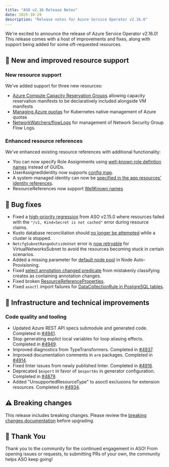 ```yaml
---
title: "ASO v2.16 Release Notes"
date: 2025-10-29
description: "Release notes for Azure Service Operator v2.16.0"
---
```


We're excited to announce the release of Azure Service Operator v2.16.0! This release comes with a host of improvements and fixes, along with support being added for some oft-requested resources. 

## 🎉 New and improved resource support

### New resource support

We've added support for three new resources: 

- [Azure Compute Capacity Reservation Groups](https://github.com/Azure/azure-service-operator/pull/4980) allowing capacity reservation manifests to be declaratively included alongside VM manifests 
- [Managing Azure quotas](https://github.com/Azure/azure-service-operator/pull/4979) for Kubernetes native management of Azure quotas
- [NetworkWatchers/flowLogs](https://github.com/Azure/azure-service-operator/issues/4614) for management of Network Security Group Flow Logs.

### Enhanced resource references

We've enhanced existing resource references with additional functionality:

- You can now specify Role Assignments using [well-known role defintion names](https://github.com/Azure/azure-service-operator/pull/4923) instead of GUIDs.
- UserAssignedIdentity now supports [config map](https://github.com/Azure/azure-service-operator/pull/4940).
- A system-managed identity can now be [specified in the app resources' identity references]((https://github.com/Azure/azure-service-operator/pull/4924)).
- ResourceReferences now support [WellKnown names](https://github.com/Azure/azure-service-operator/pull/4922)

## 🐛 Bug fixes

- Fixed a [high-priority regression](https://github.com/Azure/azure-service-operator/pull/4966) from ASO v2.15.0 where resources failed with the `"/v1, Kind=Secret is not cached"` error during resource claims.
- Kusto database reconciliation should [no longer be attempted](https://github.com/Azure/azure-service-operator/pull/4976) while a cluster is stopped. 
- `NetcfgSubnetRangeOutsideVnet` error is [now retryable](https://github.com/Azure/azure-service-operator/pull/4931) for VirtualNetworksSubnet to avoid the resources becoming stuck in certain scenarios.
- Added a missing parameter for [default node pool](https://github.com/Azure/azure-service-operator/issues/4942) in Node Auto-Provisioning.
- Fixed [select annotation changed predicate](https://github.com/Azure/azure-service-operator/pull/4967) from mistakenly classifying creates as containing annotation changes.
- Fixed broken [ResourceReferenceProperties](https://github.com/Azure/azure-service-operator/pull/4925).
- Fixed `asoctl` import failures for [DataCollectionRule in PostgreSQL tables](https://github.com/Azure/azure-service-operator/issues/4919).

## 🔧 Infrastructure and technical improvements

### Code quality and tooling
- Updated Azure REST API specs submodule and generated code. Completed in [#4941](https://github.com/Azure/azure-service-operator/pull/4941).
- Stop generating explict local variables for loop aliasing effects. Completed in [#4949](https://github.com/Azure/azure-service-operator/pull/4949).
- Improved diagnostics from TypeTransformers. Completed in [#4937](https://github.com/Azure/azure-service-operator/pull/4937).
- Improved documentation comments in `arm` packages. Completed in [#4914](https://github.com/Azure/azure-service-operator/pull/4914).
- Fixed linter issues from newly published linter. Completed in [#4916](https://github.com/Azure/azure-service-operator/pull/4916).
- Deprecated `$export` in favor of `$exportAs` in generator configuration. Completed in [#4879](https://github.com/Azure/azure-service-operator/pull/4879).
- Added "UnsupportedResourceType" to asoctl exclusions for extension resources. Completed in [#4934](https://github.com/Azure/azure-service-operator/pull/4934).

## ⚠️ Breaking changes

This release includes breaking changes. Please review the [breaking changes documentation](https://azure.github.io/azure-service-operator/guide/breaking-changes/) before upgrading.


## 🙏 Thank You

Thank you to the community for the continued engagement in ASO! From opening issues or requests, to submitting PRs of your own, the community helps ASO keep going! 
